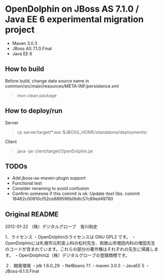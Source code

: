 OpenDolphin on JBoss AS 7.1.0 / Java EE 6 experimental migration project
====================

* Maven 3.0.3
* JBoss AS 7.1.0.Final
* Java EE 6


How to build
--------------------
Before build, change data source name in common/src/main/resources/META-INF/persistence.xml

> mvn clean package


How to deploy/run
--------------------
Server

> cp server/target/*.war $JBOSS_HOME/standalone/deployments/

Client

> java -jar client/target/OpenDolphin.jar


TODOs
--------------------

* Add jboss-as-maven-plugin support
* Functional test
* Consider renaming to avoid confusion
* Confirm someone if this commit is ok: Update itext libs. commit 18462c00910cf52ce889596b0b6c57c89ed49780


Original README
--------------------
2012-01-22 （株）デジタルグローブ　皆川和史

1．ライセンス
・OpenDolphinのライセンスは GNU GPL2 です。
・OpenDolphinには札幌市元町皮ふ科の松村先生、和歌山市増田内科の増田先生のコードが含まれています。これらの部分の著作権はそれぞれの先生に帰属します。
・OpenDolphinは（株）デジタルグローブの登録商標です。

２．開発環境
・jdk 1.6.0_29
・NetBeans 7.1
・maven 3.0.3
・JavaEE 5
・JBoss-6.1.0.Final
